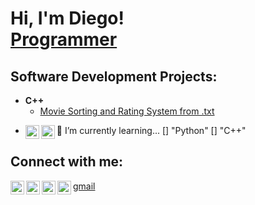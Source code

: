 <h1>Hi, I'm Diego! <br/><a href="https://github.com/Daggerdiego107">Programmer</a>

<h2> Software Development Projects:</h2>

- <b> C++ </b>
  - [Movie Sorting and Rating System from .txt](https://github.com/Daggerdiego107/Movie-Sorting-and-Rating-System-from-.txt)

<!-- <b>Data Structures and Algorithms Practice (AlgoExpert)</b>
  - [Praciting DS & Algos in Python](https://github.com/joshmadakor1/Algorithms-Practice)
- <b>Full Stack Web App (React, NodeJS, Azure, and Machine Learning Components)</b>
  - [Image Analysis Middleware](https://github.com/joshmadakor1/4chan-Image-Analysis-Middleware-C964) <b><i>(Potentially NSFW)</b></i>
- <b>PowerShell</b>
  - [Windows EventLog: Failed RDP Logins Source IP to full GeoData Conversion](https://github.com/joshmadakor1/Sentinel-Lab)
  - [JWipe (Disk Wiping Utility)](https://github.com/joshmadakor1/Jwipe.PowerShell)
  - [Active Directory Bulk User Creation](https://github.com/joshmadakor1/AD_PS)
  - [FIM (File Integrity Monitor)](https://github.com/joshmadakor1/PowerShell-Integrity-FIM)
- <b>C# (.NET Desktop Applications)</b>
  - [Ransomware Proof of Concept (Encrypter)](https://github.com/joshmadakor1/EncrypterPOC)
  - [Ransomware Proof of Concept (Decrypter)](https://github.com/joshmadakor1/DecrypterPOC)
  - [Keylogger with Email Capability](https://github.com/joshmadakor1/Key-Logger-With-Email)
- <b>Python</b>
  - [Package Delivery Application (Datastructures and Algorithms Demo)](https://github.com/joshmadakor1/Package-Delivery-Pathfinding-Algorithm) -->

  - 🌱 I’m currently learning...
      [<img align="left" alt="DiegoNavarro | Python" width="22px" src="https://w7.pngwing.com/pngs/140/948/png-transparent-blue-and-yellow-logo-python-logo-programmer-fierce-python-s-cdr-angle-text-thumbnail.png"/>] "Python"
      [<img align="left" alt="DiegoNavarro | Python" width="22px" src="https://w7.pngwing.com/pngs/46/626/png-transparent-c-logo-the-c-programming-language-computer-icons-computer-programming-source-code-programming-miscellaneous-template-blue.png"/>] "C++"

<h2> Connect with me:</h2>

[gmail]
[<img align="left" alt="DiegoNavarro | YouTube" width="22px" src="https://upload.wikimedia.org/wikipedia/commons/e/ef/Youtube_logo.png" />][youtube]
[<img align="left" alt="DiegoNavarro | Twitter" width="22px" src="https://img.freepik.com/vector-gratis/nuevo-diseno-icono-x-logotipo-twitter-2023_1017-45418.jpg?size=338&ext=jpg&ga=GA1.1.2008272138.1723680000&semt=ais_hybrid" />][twitter]
[<img align="left" alt="DiegoNavarro | LinkedIn" width="22px" src="https://upload.wikimedia.org/wikipedia/commons/thumb/c/ca/LinkedIn_logo_initials.png/480px-LinkedIn_logo_initials.png" />][linkedin]
[<img align="left" alt="JoshMadakor | Instagram" width="22px" src="https://upload.wikimedia.org/wikipedia/commons/thumb/a/a5/Instagram_icon.png/2048px-Instagram_icon.png" />][instagram]

[twitter]: https://x.com/DiegoNa71833637
[youtube]: https://www.youtube.com/@diegonavarro1079
[instagram]: https://www.instagram.com/its.dggr107/
[linkedin]: https://www.linkedin.com/in/diego-navarro-5927012b1/
[gmail]: mailto:diegoanr511@gmail.com?subject=Estas%20Contratado!

<!--
**joshmadakor1/joshmadakor1** is a ✨ _special_ ✨ repository because its `README.md` (this file) appears on your GitHub profile.

Here are some ideas to get you started:

- 🔭 I’m currently working on ...

- 👯 I’m looking to collaborate on ...
- 🤔 I’m looking for help with ...
- 💬 Ask me about ...
- 📫 How to reach me: ...
- 😄 Pronouns: He/Him
- ⚡ Fun fact: ...
-->
